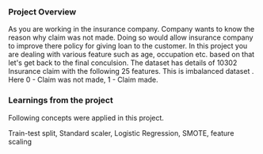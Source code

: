 ### Project Overview

 As you are working in the insurance company. Company wants to know the reason why claim was not made. Doing so would allow insurance company to improve there policy for giving loan to the customer. In this project you are dealing with various feature such as age, occupation etc. based on that let's get back to the final conculsion. The dataset has details of 10302 Insurance claim with the following 25 features. This is imbalanced dataset . Here 0 - Claim was not made, 1 - Claim made.


### Learnings from the project

 Following concepts were applied in this project.

Train-test split,
Standard scaler,
Logistic Regression,
SMOTE,
feature scaling


